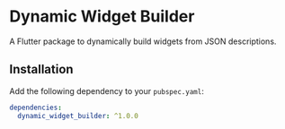 # Dynamic Widget Builder

A Flutter package to dynamically build widgets from JSON descriptions.

## Installation

Add the following dependency to your `pubspec.yaml`:

```yaml
dependencies:
  dynamic_widget_builder: ^1.0.0